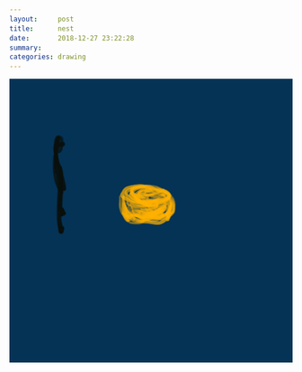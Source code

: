 ```yaml
---
layout:     post
title:      nest
date:       2018-12-27 23:22:28
summary:    
categories: drawing
---
```

![nest](/images/diary/nest.png ".")

